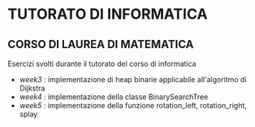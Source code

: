 # TUTORATO DI INFORMATICA
## CORSO DI LAUREA DI MATEMATICA

Esercizi svolti durante il tutorato del corso di informatica

- _week3_ : implementazione di heap binarie applicabile all'algoritmo di Dijkstra
- _week4_ : implementazione della classe BinarySearchTree
- _week5_ : implementazione della funzione rotation_left, rotation_right, splay
